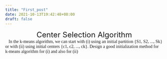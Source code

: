 ```yaml
---
title: "First_post"
date: 2021-10-13T19:42:48+08:00
draft: false
---
```

<center><font size =5>Center Selection Algorithm</font></center>
<font face="黑体">&ensp; In the k-means algorithm, we can start with (i) using an initial partition {S1, S2, ..., Sk} or with (ii) using initial centers {c1, c2, ..., ck}. Design a good initialization method for k-means algorithm for (i) and also for (ii)</font>

